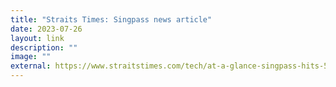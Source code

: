 ```yaml
---
title: "Straits Times: Singpass news article"
date: 2023-07-26
layout: link
description: ""
image: ""
external: https://www.straitstimes.com/tech/at-a-glance-singpass-hits-5-million-users-new-anti-scam-steps-to-come-e-appointment-system-expanded
---
```

